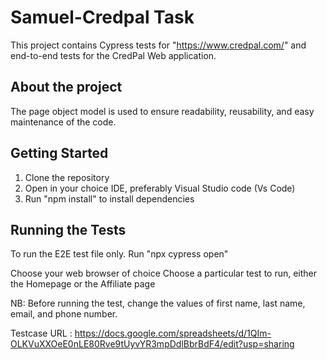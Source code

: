 # Samuel-Credpal Task
This project contains Cypress tests for "https://www.credpal.com/" and end-to-end tests for the CredPal Web application.

## About the project
The page object model is used to ensure readability, reusability, and easy maintenance of the code.

## Getting Started 
1. Clone the repository 
2. Open in your choice IDE, preferably Visual Studio code (Vs Code)
3. Run "npm install" to install dependencies 

## Running the Tests 
To run the E2E test file only. 
Run "npx cypress open"


Choose your web browser of choice
Choose a particular test to run, either the Homepage or the Affiliate page

NB: Before running the test, change the values of first name, last name, email, and phone number.

Testcase URL : https://docs.google.com/spreadsheets/d/1QIm-OLKVuXXOeE0nLE80Rve9tUyvYR3mpDdlBbrBdF4/edit?usp=sharing


